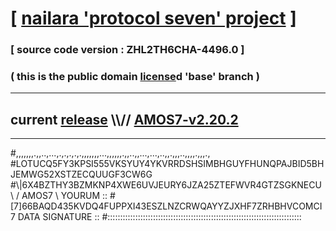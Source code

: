 
# [ [nailara 'protocol seven' project](http://nailara.network/) ]

### [ source code version : ZHL2TH6CHA-4496.0 ]

### ( this is the public domain [license](../license)d 'base' branch )
---
## current [release](https://github.com/nailara-technologies/protocol-7/releases) \\\\// [AMOS7-v2.20.2](https://github.com/nailara-technologies/protocol-7/releases/tag/AMOS7-v2.20.2)
---

#,,,,,,,.,,..,...,.,.,.,.,.,,,,,,,...,,,,,,.,,..,,...,...,..,,.,,,..,,,,.,,,.,
#LOTUCQ5FY3KPSI555VKSYUY4YKVRRDSHSIMBHGUYFHUNQPAJBID5BHJEMWG52XSTZECQUUGF3CW6G
#\\\|6X4BZTHY3BZMKNP4XWE6UVJEURY6JZA25ZTEFWVR4GTZSGKNECU \ / AMOS7 \ YOURUM ::
#\[7]66BAQD435KVDQ4FUPPXI43ESZLNZCRWQAYYZJXHF7ZRHBHVCOMCI 7  DATA SIGNATURE ::
#:::::::::::::::::::::::::::::::::::::::::::::::::::::::::::::::::::::::::::::
